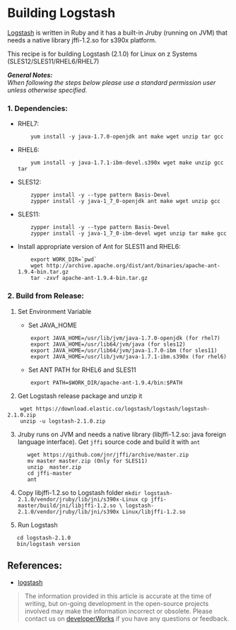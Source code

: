 # Building Logstash
[Logstash](https://www.elastic.co/products/logstash) is written in Ruby and it has a built-in Jruby (running on JVM) that needs a native library jffi-1.2.so for s390x platform.

This recipe is for building Logstash (2.1.0) for Linux on z Systems (SLES12/SLES11/RHEL6/RHEL7)

_**General Notes:**_ 	 
_When following the steps below please use a standard permission user unless otherwise specified._


### 1. Dependencies:

 *	RHEL7:

	```
		yum install -y java-1.7.0-openjdk ant make wget unzip tar gcc
	```
 *	RHEL6:
	```
		yum install -y java-1.7.1-ibm-devel.s390x wget make unzip gcc tar
	```

 *	SLES12:
	```
		zypper install -y --type pattern Basis-Devel
		zypper install -y java-1_7_0-openjdk ant make wget unzip gcc
	```
	
 *	SLES11:
	```
		zypper install -y --type pattern Basis-Devel
        zypper install -y java-1_7_0-ibm-devel wget unzip tar make gcc
	```
	
 * Install appropriate version of Ant for SLES11 and RHEL6:
    ```
        export WORK_DIR=`pwd`
        wget http://archive.apache.org/dist/ant/binaries/apache-ant-1.9.4-bin.tar.gz
        tar -zxvf apache-ant-1.9.4-bin.tar.gz
    ```
    
### 2. Build from Release: 

 1. Set Environment Variable
 	*  Set JAVA_HOME

    ```
        export JAVA_HOME=/usr/lib/jvm/java-1.7.0-openjdk (for rhel7)
        export JAVA_HOME=/usr/lib64/jvm/java (for sles12)
        export JAVA_HOME=/usr/lib64/jvm/java-1.7.0-ibm (for sles11)
        export JAVA_HOME=/usr/lib/jvm/java-1.7.1-ibm.s390x (for rhel6)
    ```
    
 	* Set ANT PATH for RHEL6 and SLES11
    ```
        export PATH=$WORK_DIR/apache-ant-1.9.4/bin:$PATH
    ```
 2. Get Logstash release package and unzip it

   ```
       wget https://download.elastic.co/logstash/logstash/logstash-2.1.0.zip
       unzip -u logstash-2.1.0.zip
   ```
 3. Jruby runs on JVM and needs a native library (libjffi-1.2.so: java foreign language interface). Get `jffi` source code and build it with `ant`

	```
       wget https://github.com/jnr/jffi/archive/master.zip
       mv master master.zip (Only for SLES11)
       unzip  master.zip 
       cd jffi-master
       ant
	```
	
 4.  Copy libjffi-1.2.so to Logstash folder
    ```
       mkdir logstash-2.1.0/vendor/jruby/lib/jni/s390x-Linux
       cp jffi-master/build/jni/libjffi-1.2.so \
       logstash-2.1.0/vendor/jruby/lib/jni/s390x Linux/libjffi-1.2.so
    ```

 5. Run Logstash
   ```
      cd logstash-2.1.0
      bin/logstash version
   ```

## References:

* [logstash](https://www.elastic.co/products/logstash)

> 	The information provided in this article is accurate at the time of writing, but on-going development in the 
> 	open-source projects involved may make the information incorrect or obsolete. Please contact us on [developerWorks](https://www.ibm.com/developerworks/community/groups/community/lozopensource)
> 	if you have any questions or feedback.